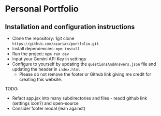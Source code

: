 # Personal Portfolio

## Installation and configuration instructions 
- Clone the repository: 1git clone `https://github.com/azariak/portfolio.git`
- Install dependencies: `npm install`
- Run the project: `npm run dev`
- Input your Gemini API Key in settings
- Configure to yourself by updating the `questionsAndAnswers.json` file and updating the header in `index.html`
    - Please do not remove the footer or Github link giving me credit for creating this website.

TODO:
- Refact app.jsx into many subdirectories and files - readd github link (settings icon?) and open-source
- Consider footer modal (lean against)